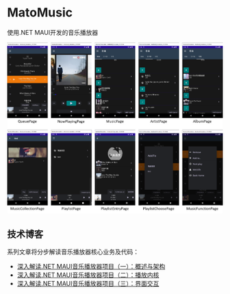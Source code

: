 # MatoMusic
使用.NET MAUI开发的音乐播放器



![](./Assets/1.png)

## 技术博客
系列文章将分步解读音乐播放器核心业务及代码：

* [深入解读.NET MAUI音乐播放器项目（一）：概述与架构](https://blog.csdn.net/jevonsflash/article/details/128960586)
* [深入解读.NET MAUI音乐播放器项目（二）：播放内核](https://blog.csdn.net/jevonsflash/article/details/128986962)
* [深入解读.NET MAUI音乐播放器项目（三）：界面交互](https://blog.csdn.net/jevonsflash/article/details/129112689)


